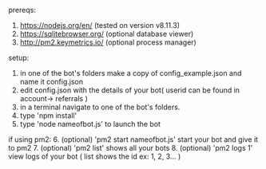 prereqs:
1. https://nodejs.org/en/     (tested on version v8.11.3)
2. https://sqlitebrowser.org/ (optional database viewer)
3. http://pm2.keymetrics.io/  (optional process manager)

setup:
1. in one of the bot's folders make a copy of config_example.json and name it config.json
2. edit config.json with the details of your bot( userid can be found in account-> referrals )
3. in a terminal navigate to one of the bot's folders.
4. type 'npm install'
5. type 'node nameofbot.js' to launch the bot

if using pm2:
6. (optional) 'pm2 start nameofbot.js' start your bot and give it to pm2
7. (optional) 'pm2 list' shows all your bots
8. (optional) 'pm2 logs 1' view logs of your bot ( list shows the id ex: 1, 2, 3... )
